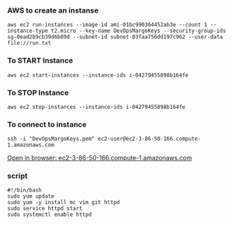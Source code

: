 ### AWS to create an instanse
```power shell
aws ec2 run-instances --image-id ami-01bc990364452ab3e --count 1 --instance-type t2.micro --key-name DevOpsMargoKeys --security-group-ids sg-0ead2b9cb39d6b89d --subnet-id subnet-03faa756dd197c962 --user-data file://run.txt
```

### To START Instance
`aws ec2 start-instances --instance-ids i-04279455898b164fe`

### To STOP Instance
`aws ec2 stop-instances --instance-ids i-04279455898b164fe`

### To connect to instance
`ssh -i "DevOpsMargoKeys.pem" ec2-user@ec2-3-86-50-166.compute-1.amazonaws.com`

[Open in browser: ec2-3-86-50-166.compute-1.amazonaws.com](http://ec2-3-86-50-166.compute-1.amazonaws.com/)

### script
```power shell
#!/bin/bash 
sudo yum update
sudo yum -y install mc vim git httpd 
sudo service httpd start
sudo systemctl enable httpd
```
